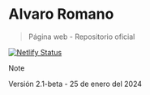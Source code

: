 # Alvaro Romano
> Página web - Repositorio oficial

[![Netlify Status](https://api.netlify.com/api/v1/badges/fadee713-2ce4-454f-ace0-24925b1c9bd2/deploy-status)](https://app.netlify.com/sites/alvaroromano/deploys)

>[!NOTE]
> Versión 2.1-beta - 25 de enero del 2024
